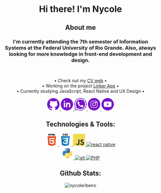 <h1 align="center">Hi there! I'm Nycole</h1>
<h2 align="center">About me</h2>

<h3 align="center">I'm currently attending the 7th semester of Information Systems at the Federal University of Rio Grande. Also, always looking for more knowledge in front-end development and design.</h3>

<br>

<p align="center">
• Check out my <a href="https://nycoleribeiro.github.io/CurriculoWeb/" target="_blank">CV web</a> • <br>
• Working on the project <a href="https://github.com/NycoleRibeiro/linker-frontend" target="_blank">Linker App</a> • <br>
• Currently studying JavaScript, React Native and UX Design • <br>
</p>

<p align="center">
  <a href="https://github.com/NycoleRibeiro" target="_blank">
    <img src="icons/github.png" alt="NycoleRibeiro" width="40" />
  </a>
  <a href="https://linkedin.com/in/nycoleribeiro" target="_blank">
    <img src="icons/linkedin.png" alt="nycoleribeiro" width="40" />
  </a>
  <a href="http://api.whatsapp.com/send?1=pt_BR&phone=5553991147808" target="_blank">
    <img src="icons/whatsapp.png" alt="whatsapp icon" width="40" />
  </a>
  <a href="https://instagram.com/nyckpetrova" target="_blank">
    <img src="icons/instagram.png" alt="nyckpetrova" width="40" />
  </a>
  <a href="https://www.youtube.com/c/NyckPetrova" target="_blank">
    <img src="icons/youtube.png" alt="NyckPetrova" width="40"/>
  </a>
</p>

<h2 align="center">Technologies & Tools:</h2>
<p align="center"> 
  <a href="https://www.w3.org/html/" target="_blank"> 
    <img src="https://raw.githubusercontent.com/devicons/devicon/master/icons/html5/html5-original-wordmark.svg" alt="html5" width="40" height="40"/> 
  </a> 
  <a href="https://www.w3schools.com/css/" target="_blank"> 
    <img src="https://raw.githubusercontent.com/devicons/devicon/master/icons/css3/css3-original-wordmark.svg" alt="css3" width="40" height="40"/> 
  </a> 
  <a href="https://developer.mozilla.org/en-US/docs/Web/JavaScript" target="_blank"> 
    <img src="https://raw.githubusercontent.com/devicons/devicon/master/icons/javascript/javascript-original.svg" alt="javascript" width="40" height="40"/> 
  </a> 
  <a href="https://reactnative.dev/" target="_blank"> 
    <img src="https://upload.wikimedia.org/wikipedia/commons/thumb/a/a7/React-icon.svg/2300px-React-icon.svg.png" alt="react native" width="45" height="40"/> 
  </a> 
  
  <br>
  
  <a href="https://www.python.org" target="_blank"> 
    <img src="https://raw.githubusercontent.com/devicons/devicon/master/icons/python/python-original.svg" alt="python" width="40" height="40"/> 
  </a> 
  <a href="https://git-scm.com/" target="_blank"> 
    <img src="https://www.vectorlogo.zone/logos/git-scm/git-scm-icon.svg" alt="git" width="40" height="40"/> 
  </a>   
  <a href="https://www.php.net/" target="_blank"> 
    <img src="https://miro.medium.com/max/1184/1*JGkOiiDXtsuXgq4koo5uJw.png" alt="PHP" width="60" height="40"/> 
  </a> 
</p>

<h2 align="center">Github Stats:</h2>
<p align="center">
  <img src="https://github-readme-stats.vercel.app/api/top-langs?username=nycoleribeiro&show_icons=true&locale=en&layout=compact" alt="nycoleribeiro">
</p>
